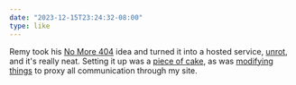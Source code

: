 ```yaml
---
date: "2023-12-15T23:24:32-08:00"
type: like
---
```


Remy took his <a href="https://remysharp.com/2023/09/26/no-more-404" class="u-like-of">No More 404</a>
idea and turned it into a hosted service,
<a href="https://remysharp.com/2023/12/04/unrot-that-link" class="u-like-of">unrot</a>,
and it's really neat.
Setting it up was a [piece of cake], as was [modifying things] to proxy all communication through my site.

[piece of cake]: https://github.com/willnorris/willnorris.com/commit/44d7c7f955110b1c6b6596cf27bb039b161ad72f
[modifying things]: https://github.com/willnorris/willnorris.com/commit/14d62b5d69b617be3065f2f2307ae760c8a4024d
